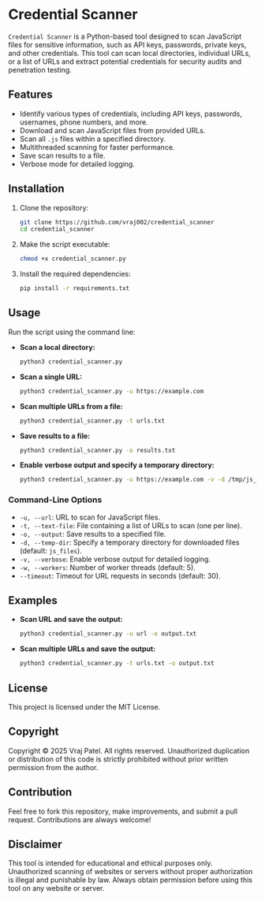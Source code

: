 # Credential Scanner

`Credential Scanner` is a Python-based tool designed to scan JavaScript files for sensitive information, such as API keys, passwords, private keys, and other credentials. This tool can scan local directories, individual URLs, or a list of URLs and extract potential credentials for security audits and penetration testing.

## Features
- Identify various types of credentials, including API keys, passwords, usernames, phone numbers, and more.
- Download and scan JavaScript files from provided URLs.
- Scan all `.js` files within a specified directory.
- Multithreaded scanning for faster performance.
- Save scan results to a file.
- Verbose mode for detailed logging.

## Installation

1. Clone the repository:
   ```bash
   git clone https://github.com/vraj002/credential_scanner
   cd credential_scanner
   ```

2. Make the script executable:
   ```bash
   chmod +x credential_scanner.py
   ```

3. Install the required dependencies:
   ```bash
   pip install -r requirements.txt
   ```

## Usage

Run the script using the command line:

- **Scan a local directory:**
  ```bash
  python3 credential_scanner.py
  ```

- **Scan a single URL:**
  ```bash
  python3 credential_scanner.py -u https://example.com
  ```

- **Scan multiple URLs from a file:**
  ```bash
  python3 credential_scanner.py -t urls.txt
  ```

- **Save results to a file:**
  ```bash
  python3 credential_scanner.py -o results.txt
  ```

- **Enable verbose output and specify a temporary directory:**
  ```bash
  python3 credential_scanner.py -u https://example.com -v -d /tmp/js_scan
  ```

### Command-Line Options
- `-u, --url`: URL to scan for JavaScript files.
- `-t, --text-file`: File containing a list of URLs to scan (one per line).
- `-o, --output`: Save results to a specified file.
- `-d, --temp-dir`: Specify a temporary directory for downloaded files (default: `js_files`).
- `-v, --verbose`: Enable verbose output for detailed logging.
- `-w, --workers`: Number of worker threads (default: 5).
- `--timeout`: Timeout for URL requests in seconds (default: 30).

## Examples

- **Scan URL and save the output:**
  ```bash
  python3 credential_scanner.py -u url -o output.txt
  ```

- **Scan multiple URLs and save the output:**
  ```bash
  python3 credential_scanner.py -t urls.txt -o output.txt
  ```

## License
This project is licensed under the MIT License.

## Copyright
Copyright © 2025 Vraj Patel. All rights reserved. Unauthorized duplication or distribution of this code is strictly prohibited without prior written permission from the author.

## Contribution
Feel free to fork this repository, make improvements, and submit a pull request. Contributions are always welcome!

## Disclaimer
This tool is intended for educational and ethical purposes only. Unauthorized scanning of websites or servers without proper authorization is illegal and punishable by law. Always obtain permission before using this tool on any website or server.

